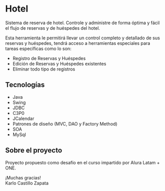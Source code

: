 # Hotel
<p>Sistema de reserva de hotel. Controle y administre de forma óptima y fácil el flujo de reservas y de huéspedes del hotel.</p>

<p>Esta herramienta le permitirá llevar un control completo y detallado de sus reservas y huéspedes, tendrá acceso a herramientas especiales para tareas específicas como lo son:</p>

<ul>
  <li>Registro de Reservas y Huéspedes</li>
  <li>Edición de Reservas y Huéspedes existentes</li>
  <li>Eliminar todo tipo de registros</li>
</ul>

## Tecnologías
<ul>
  <li>Java</li>
  <li>Swing</li>
  <li>JDBC</li>
  <li>C3P0</li>
  <li>JCalendar</li>
  <li>Patrones de diseño (MVC, DAO y Factory Method)</li>
  <li>SOA</li>
  <li>MySql</li>
</ul>

## Sobre el proyecto
<p>Proyecto propuesto como desafío en el curso impartido por Alura Latam + ONE.</p>

<p>¡Muchas gracias!<br>
Karlo Castillo Zapata</p>
